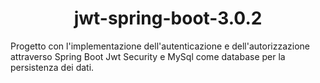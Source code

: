 
<h1 align="center"> jwt-spring-boot-3.0.2 </h1>
Progetto con l'implementazione dell'autenticazione e dell'autorizzazione attraverso Spring Boot Jwt Security e MySql come database per la persistenza dei dati. 
